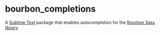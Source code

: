 # bourbon_completions

A [Sublime Text] package that enables autocompletion for
the [Bourbon Sass library].

[Sublime Text]: https://www.sublimetext.com
[Bourbon Sass library]: http://www.bourbon.io
